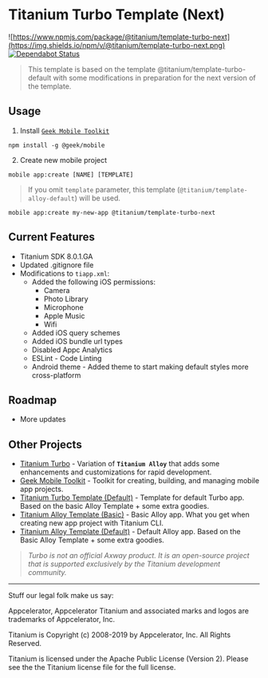 # Titanium Turbo Template (Next)

![https://www.npmjs.com/package/@titanium/template-turbo-next](https://img.shields.io/npm/v/@titanium/template-turbo-next.png)
[![Dependabot Status](https://api.dependabot.com/badges/status?host=github&repo=brentonhouse/titanium-template-turbo-next)](https://dependabot.com)

> This template is based on the template @titanium/template-turbo-default with some modifications in preparation for the next version of the template.

## Usage

1. Install [`Geek Mobile Toolkit`](https://www.npmjs.com/package/@geek/mobile)

```
npm install -g @geek/mobile
```

2. Create new mobile project

```
mobile app:create [NAME] [TEMPLATE]
```

> If you omit `template` parameter, this template (`@titanium/template-alloy-default`) will be used.

```
mobile app:create my-new-app @titanium/template-turbo-next
```


## Current Features

* Titanium SDK 8.0.1.GA
* Updated .gitignore file
* Modifications to `tiapp.xml`:
  * Added the following iOS permissions:
    * Camera
    * Photo Library
    * Microphone
    * Apple Music
    * Wifi
  * Added iOS query schemes
  * Added iOS bundle url types
  * Disabled Appc Analytics
  * ESLint - Code Linting
  * Android theme - Added theme to start making default styles more cross-platform
  

## Roadmap

  * More updates

## Other Projects

* [Titanium Turbo](https://www.npmjs.com/package/@titanium/turbo) - Variation of **`Titanium Alloy`** that adds some enhancements and customizations for rapid development.
* [Geek Mobile Toolkit](https://www.npmjs.com/package/@geek/mobile) - Toolkit for creating, building, and managing mobile app projects.
* [Titanium Turbo Template (Default)](https://www.npmjs.com/package/@titanium/template-turbo-default) - Template for default Turbo app.  Based on the basic Alloy Template + some extra goodies.
* [Titanium Alloy Template (Basic)](https://www.npmjs.com/package/@titanium/template-alloy-basic) - Basic Alloy app.  What you get when creating new app project with Titanium CLI.
* [Titanium Alloy Template (Default)](https://www.npmjs.com/package/@titanium/template-alloy-default) - Default Alloy app.  Based on the Basic Alloy Template + some extra goodies.


> _Turbo is not an official Axway product.  It is an open-source project that is supported exclusively by the Titanium development community._

----------------------------------
Stuff our legal folk make us say:

Appcelerator, Appcelerator Titanium and associated marks and logos are 
trademarks of Appcelerator, Inc. 

Titanium is Copyright (c) 2008-2019 by Appcelerator, Inc. All Rights Reserved.

Titanium is licensed under the Apache Public License (Version 2). Please
see the the Titanium license file for the full license.

